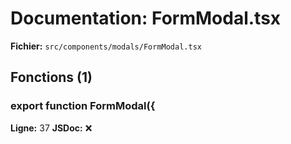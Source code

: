 # Documentation: FormModal.tsx

**Fichier:** `src/components/modals/FormModal.tsx`

## Fonctions (1)

### export function FormModal({
**Ligne:** 37
**JSDoc:** ❌

